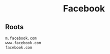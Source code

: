 


<h1 align="center">Facebook</h1>  


## Roots


```html
m.facebook.com
www.facebook.com
facebook.com
```  

